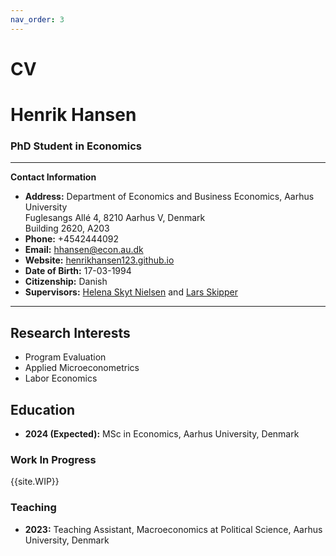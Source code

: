 ```yaml
---
nav_order: 3
---
```


# CV

# Henrik Hansen

### PhD Student in Economics

---

**Contact Information**

- **Address:** Department of Economics and Business Economics, Aarhus University  
               Fuglesangs Allé 4, 8210 Aarhus V, Denmark  
               Building 2620, A203
- **Phone:** +4542444092
- **Email:** [hhansen@econ.au.dk](mailto:hhansen@econ.au.dk)
- **Website:** [henrikhansen123.github.io](https://henrikhansen123.github.io/)
- **Date of Birth:** 17-03-1994
- **Citizenship:** Danish
- **Supervisors:** [Helena Skyt Nielsen](https://pure.au.dk/portal/da/persons/helena-skyt-nielsen(a376b058-2706-47a8-a3a7-75a8f8cd226f).html) and [Lars Skipper](https://pure.au.dk/portal/da/persons/lars-skipper(c70f11dd-4ae7-4ba5-ac5c-ac50c0b89a3b).html)

---

## Research Interests

- Program Evaluation
- Applied Microeconometrics
- Labor Economics

## Education

- **2024 (Expected):** MSc in Economics, Aarhus University, Denmark

### Work In Progress

{{site.WIP}}

### Teaching

- **2023:** Teaching Assistant, Macroeconomics at Political Science, Aarhus University, Denmark